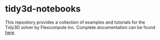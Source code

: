 # tidy3d-notebooks

This repository provides a collection of examples and tutorials for the 
Tidy3D solver by Flexcompute Inc. Complete documentation can be found [here](http://simulation.cloud/docs/html/index.html).